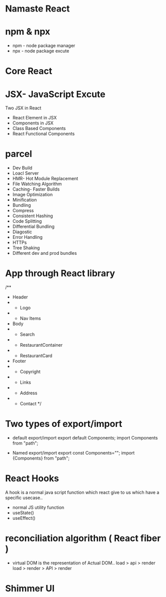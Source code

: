 # Namaste React

# npm & npx
- npm - node package manager
- npx - node package excute

# Core React
# JSX- JavaScript Excute
  Two JSX in React
- React Element in JSX
- Components in JSX
- Class Based Components
- React Functional Components

# parcel
- Dev Build
- Loacl Server
- HMR- Hot Module Replacement
- File Watching Algorithm
- Caching- Faster Builds
- Image Optimization
- Minification
- Bundling
- Compress
- Consistent Hashing
- Code Splitting
- Differential Bundling
- Diagostic
- Error Handling
- HTTPs
- Tree Shaking
- Different dev and prod bundles

# App through React library
/**
 * Header
 * - Logo
 * - Nav Items
 * Body
 * - Search
 * - RestaurantContainer
 * - RestaurantCard
 * Footer
 * - Copyright
 * - Links
 * - Address
 * - Contact
 */

 # Two types of export/import 

 - default export/import
 export default Components;
 import Components from "path";

 - Named export/import
 export const Components="";
 import {Components} from "path";

# React Hooks 
A hook is a normal java script function which react give to us which have a specific usecase..
- normal JS utility function
- useState()
- useEffect()

# reconciliation algorithm ( React fiber )
- virtual DOM is the representation of Actual DOM..
load > api > render
load > render > API > render 

# Shimmer UI